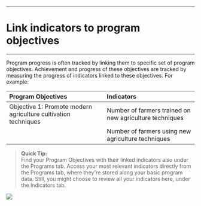 ****
# Link indicators to program objectives
---
Program progress is often tracked by linking them to specific set of program objectives. Achievement and progress of these objectives are tracked by measuring the progress of indicators linked to these objectives. For example:

| Program Objectives | Indicators |
| :--- | :--- |
| Objective 1: Promote modern agriculture cultivation techniques | Number of farmers trained on new agriculture techniques |
|  | Number of farmers using new agriculture techniques |
> **Quick Tip:**   
> Find your Program Objectives with their linked indicators also under the Programs tab. Access your most relevant indicators directly from the Programs tab, where they're stored along your basic program data. Still, you might choose to review all your indicators here, under the Indicators tab. 

![](https://lh6.googleusercontent.com/7yrUQfGchYkGYpNp_nX7bYy84sAmAILNrxW9_rZEJPaAlhFVB2XO_y61leeg7WhrvjBW8JjBqm5lkgud8A-vNwq00u458n6ICAt2zhsbSFH1kacHvf_xR-0RXwQO9jxkp0EgKL-b)

